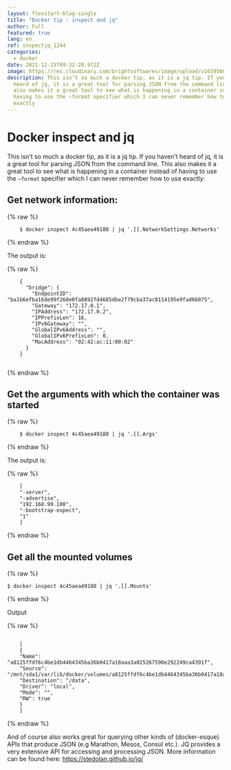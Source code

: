 ```yaml
---
layout: flexstart-blog-single
title: "Docker tip : inspect and jq"
author: Full
featured: true
lang: en
ref: inspectjq_1244
categories:
  - docker
date: 2021-12-15T09:32:28.972Z
image: https://res.cloudinary.com/brightsoftwares/image/upload/v1639560797/photo-1578403881636-6f4a77a6f9cc_ddsft1.jpg
description: This isn’t so much a docker tip, as it is a jq tip. If you haven’t
  heard of jq, it is a great tool for parsing JSON from the command line. This
  also makes it a great tool to see what is happening in a container instead of
  having to use the –format specifier which I can never remember how to use
  exactly
---
```

# Docker inspect and jq

This isn’t so much a docker tip, as it is a jq tip. If you haven’t heard of jq, it is a great tool for parsing JSON from the command line. This also makes it a great tool to see what is happening in a container instead of having to use the ```–format``` specifier which I can never remember how to use exactly:

## Get network information:

{% raw %}
```
    $ docker inspect 4c45aea49180 | jq '.[].NetworkSettings.Networks'
```
{% endraw %}


The output is:

{% raw %}
```
    {
      "bridge": {
        "EndpointID": "ba1b6efba16de99f260e0fa8892fd4685dbe2f79cba37ac0114195e9fad66075",
        "Gateway": "172.17.0.1",
        "IPAddress": "172.17.0.2",
        "IPPrefixLen": 16,
        "IPv6Gateway": "",
        "GlobalIPv6Address": "",
        "GlobalIPv6PrefixLen": 0,
        "MacAddress": "02:42:ac:11:00:02"
      }
    }
    
```
{% endraw %}
   
 
## Get the arguments with which the container was started

{% raw %}
```
    $ docker inspect 4c45aea49180 | jq '.[].Args'
```
{% endraw %}    

The output is:

{% raw %}
```
    [
    "-server",
    "-advertise",
    "192.168.99.100",
    "-bootstrap-expect",
    "1"
    ]
```
{% endraw %}
    
    
## Get all the mounted volumes
    

{% raw %}
```
$ docker inspect 4c45aea49180 | jq '.[].Mounts'
```
{% endraw %}

Output


{% raw %}
```

    [
    {
    "Name": "a8125ffdf6c4be1db4464345ba36b0417a18aaa3a025267596e292249ca4391f",
    "Source": "/mnt/sda1/var/lib/docker/volumes/a8125ffdf6c4be1db4464345ba36b0417a18aaa3a025267596e292249ca4391f/_data",
    "Destination": "/data",
    "Driver": "local",
    "Mode": "",
    "RW": true
    }
    ]
```
{% endraw %}

    

And of course also works great for querying other kinds of (docker-esque) APIs that produce JSON (e.g Marathon, Mesos, Consul etc.). JQ provides a very extensive API for accessing and processing JSON. More information can be found here: https://stedolan.github.io/jq/